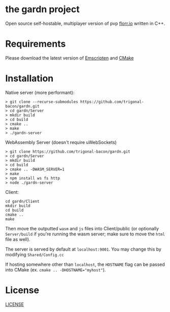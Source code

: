 # the gardn project
Open source self-hostable, multiplayer version of pvp [florr.io](https://static.florr.io/old/) written in C++.

# Requirements
Please download the latest version of [Emscripten](https://emscripten.org/docs/getting_started/downloads.html) and [CMake](https://cmake.org/download/)

# Installation

Native server (more performant):
```
> git clone --recurse-submodules https://github.com/trigonal-bacon/gardn.git
> cd gardn/Server
> mkdir build
> cd build
> cmake ..
> make
> ./gardn-server
```

WebAssembly Server (doesn't require uWebSockets)
```
> git clone https://github.com/trigonal-bacon/gardn.git
> cd gardn/Server
> mkdir build
> cd build
> cmake .. -DWASM_SERVER=1
> make
> npm install ws fs http
> node ./gardn-server
```

Client:
```
cd gardn/Client
mkdir build
cd build
cmake ..
make
```
Then move the outputted ``wasm`` and ``js`` files into Client/public (or optionally ``Server/build`` if you're running the wasm server; make sure to move the ``html`` file as well).

The server is served by default at ``localhost:9001``. You may change this by modifying ``Shared/Config.cc``

If hosting somewhere other than ``localhost``, the ``HOSTNAME`` flag can be passed into CMake (ex. ``cmake .. -DHOSTNAME="myhost"``).

# License
[LICENSE](./LICENSE)